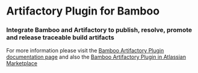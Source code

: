# Artifactory Plugin for Bamboo

### Integrate Bamboo and Artifactory to publish, resolve, promote and release traceable build artifacts 

For more information please visit the 
[Bamboo Artifactory Plugin documentation page](http://www.jfrog.com/confluence/display/RTF/Bamboo+Artifactory+Plug-in) 
and also the [Bamboo Artifactory Plugin in Atlassian Marketplace](https://plugins.atlassian.com/plugin/details/27818)
